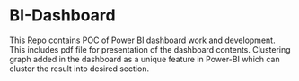 # BI-Dashboard

This Repo contains POC of Power BI dashboard work and development.
This includes pdf file for presentation of the dashboard contents.
Clustering graph added in the dashboard as a unique feature in Power-BI which can cluster the result into desired section.
